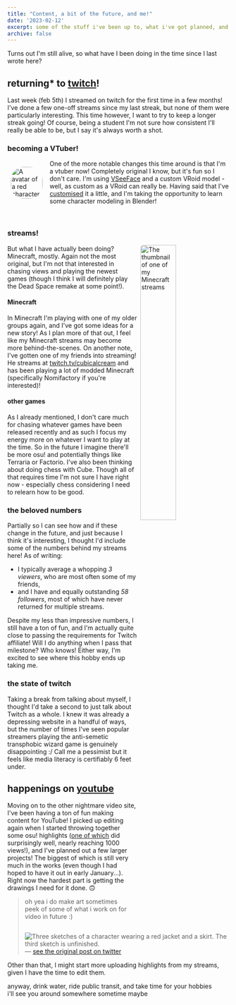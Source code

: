 ```yaml
---
title: "Content, a bit of the future, and me!"
date: '2023-02-12'
excerpt: some of the stuff i've been up to, what i've got planned, and some updates about me!
archive: false
---
```


Turns out I'm still alive, so what have I been doing in the time since I last wrote here?

## returning* to [twitch](https://twitch.tv/kayt_was_taken/about)!
<!-- <img src="https://kayt.dev/static/images/twitch_about.png" alt="Screenshot of my bio on Twitch - it reads 'About Kayt_was_taken, dissociative loser that plays the vidya | it/ze/hir/she/they'" align="right" width="40%" style="margin-left:.5rem; border-radius: .5rem"/> -->

Last week (feb 5th) I streamed on twitch for the first time in a few months! I've done a few one-off streams since my last streak, but none of them were particularly interesting. This time however, I want to try to keep a longer streak going! Of course, being a student I'm not sure how consistent I'll really be able to be, but I say it's always worth a shot.

### becoming a VTuber!
<img src="/images/kaytwaSmug.png" alt="A avatar of a red character with large fox-like ears" width="72" align="left" style="margin:1rem 1rem .5rem .5rem; border-radius: 40%"/>

One of the more notable changes this time around is that I'm a vtuber now! Completely original I know, but it's fun so I don't care. I'm using [VSeeFace](https://vseeface.icu/) and a custom VRoid model - well, as custom as a VRoid can really be. Having said that I've [customised](https://youtube.com/shorts/QRks403ftr8?feature=share) it a little, and I'm taking the opportunity to learn some character modeling in Blender!

<br>

### streams!
<img src="https://i.ytimg.com/vi/1rbYpM1IVwA/maxresdefault.jpg?sqp=-oaymwEmCIAKENAF8quKqQMa8AEB-AH-CYAC0AWKAgwIABABGHIgXihBMA8=&rs=AOn4CLDHX-4fr6GOd4Qz8VZ7GW3qZ3WRKQ" alt="The thumbnail of one of my Minecraft streams" width="40%" align="right" style="margin-left: .5rem; border-radius: .5rem">

But what I have actually been doing? Minecraft, mostly. Again not the most original, but I'm not that interested in chasing views and playing the newest games (though I think I will definitely play the Dead Space remake at some point!).

#### Minecraft
In Minecraft I'm playing with one of my older groups again, and I've got some ideas for a new story! As I plan more of that out, I feel like my Minecraft streams may become more behind-the-scenes. On another note, I've gotten one of my friends into streaming! He streams at [twitch.tv/cubicalcream](https://twitch.tv/cubicalcream) and has been playing a lot of modded Minecraft (specifically Nomifactory if you're interested)!

#### other games
As I already mentioned, I don't care much for chasing whatever games have been released recently and as such I focus my energy more on whatever I want to play at the time. So in the future I imagine there'll be more osu! and potentially things like Terraria or Factorio. I've also been thinking about doing chess with Cube. Though all of that requires time I'm not sure I have right now - especially chess considering I need to relearn how to be good.


### the beloved numbers
Partially so I can see how and if these change in the future, and just because I think it's interesting, I thought I'd include some of the numbers behind my streams here!
As of writing:

- I typically average a whopping *3 viewers*, who are most often some of my friends,
- and I have and equally outstanding *58 followers*, most of which have never returned for multiple streams.

Despite my less than impressive numbers, I still have a ton of fun, and I'm actually quite close to passing the requirements for Twitch affiliate! Will I do anything when I pass that milestone? Who knows! Either way, I'm excited to see where this hobby ends up taking me.

### the state of twitch

Taking a break from talking about myself, I thought I'd take a second to just talk about Twitch as a whole. I knew it was already a depressing website in a handful of ways, but the number of times I've seen popular streamers playing the anti-semetic transphobic wizard game is genuinely disappointing :/ Call me a pessimist but it feels like media literacy is certifiably 6 feet under.

## happenings on [youtube](https://www.youtube.com/@kayt_was_taken)
Moving on to the other nightmare video site, I've been having a ton of fun making content for YouTube! I picked up editing again when I started throwing together some osu! highlights ([one of which](https://youtu.be/QLu8hOD2m1U) did surprisingly well, nearly reaching 1000 views!), and I've planned out a few larger projects! The biggest of which is still very much in the works (even though I had hoped to have it out in early January...). Right now the hardest part is getting the drawings I need for it done. 🙃

<blockquote><p lang="en">oh yea i do make art sometimes<br>peek of some of what i work on for video in future :) <br><img src="https://pbs.twimg.com/media/FowQBweaYAIpm4s?format=jpg&name=medium" alt="Three sketches of a character wearing a red jacket and a skirt. The third sketch is unfinished."/><br>&mdash; <a href="https://t.co/8uCVEAdxta">see the original post on twitter</a></p></blockquote>

Other than that, I might start more uploading highlights from my streams, given I have the time to edit them.


anyway, drink water, ride public transit, and take time for your hobbies<br>
i'll see you around somewhere sometime maybe
